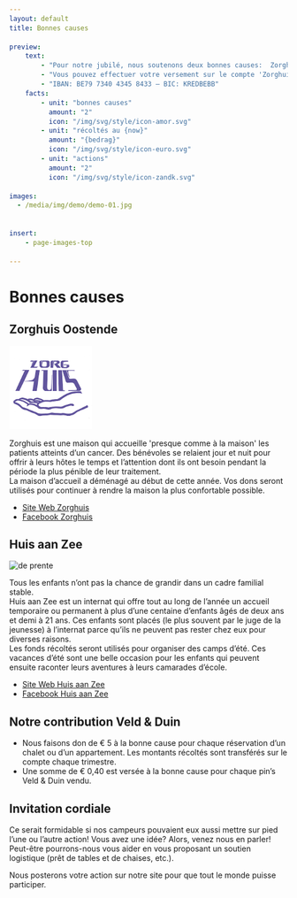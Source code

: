 ```yaml
---
layout: default
title: Bonnes causes

preview:
    text:
        - "Pour notre jubilé, nous soutenons deux bonnes causes:  Zorghuis Oostende et Huis aan Zee."
        - "Vous pouvez effectuer votre versement sur le compte 'Zorghuis - Huis aan Zee'"
        - "IBAN: BE79 7340 4345 8433 – BIC: KREDBEBB"
    facts:
        - unit: "bonnes causes"
          amount: "2"
          icon: "/img/svg/style/icon-amor.svg"
        - unit: "récoltés au {now}"
          amount: "{bedrag}"
          icon: "/img/svg/style/icon-euro.svg"
        - unit: "actions"
          amount: "2"
          icon: "/img/svg/style/icon-zandk.svg"

images:
  - /media/img/demo/demo-01.jpg
  
    
insert:
    - page-images-top
    
---
```


# Bonnes causes

## Zorghuis Oostende


![de prente](../img/goeddoel/zorghuis.png)  


Zorghuis est une maison qui accueille 'presque comme à la maison' les patients atteints d’un cancer.  Des bénévoles se relaient jour et nuit pour offrir à leurs hôtes le temps et l’attention dont ils ont besoin pendant la période la plus pénible de leur traitement.<br>
La maison d’accueil a déménagé au début de cette année.  Vos dons seront utilisés pour continuer à rendre la maison la plus confortable possible. 

- [Site Web Zorghuis](http://www.zorghuisoostende.be)
- [Facebook Zorghuis](http://www.facebook.com/ZorghuisO)


## Huis aan Zee

![de prente](../img/goeddoel/imagestripgdtest.png) 

Tous les enfants n’ont pas la chance de grandir dans un cadre familial stable. <br> 
Huis aan Zee est un internat qui offre tout au long de l’année un accueil temporaire ou permanent à plus d’une centaine d’enfants âgés de deux ans et demi à 21 ans.  Ces enfants sont placés (le plus souvent par le juge de la jeunesse) à l’internat parce qu’ils ne peuvent pas rester chez eux pour diverses raisons.<br>
Les fonds récoltés seront utilisés pour organiser des camps d’été.  Ces vacances d’été sont une belle occasion pour les enfants qui peuvent ensuite raconter leurs aventures à leurs camarades d’école.   

- [Site Web Huis aan Zee](http://www.devloedlijn.be/huisaanzee)
- [Facebook Huis aan Zee](http://www.facebook.com/mpiHuisAanZee)


## Notre contribution Veld & Duin
- Nous faisons don de € 5 à la bonne cause pour chaque réservation d’un chalet ou d’un appartement.  Les montants récoltés sont transférés sur le compte chaque trimestre. 
- Une somme de € 0,40 est versée à la bonne cause pour chaque pin’s Veld & Duin vendu.

## Invitation cordiale
Ce serait formidable si nos campeurs pouvaient eux aussi mettre sur pied l’une ou l’autre action!
Vous avez une idée?  Alors, venez nous en parler! Peut-être pourrons-nous vous aider en vous proposant un soutien logistique (prêt de tables et de chaises, etc.). 

Nous posterons votre action sur notre site pour que tout le monde puisse participer. 




























































































































































































































































































































































































































































































































































 
